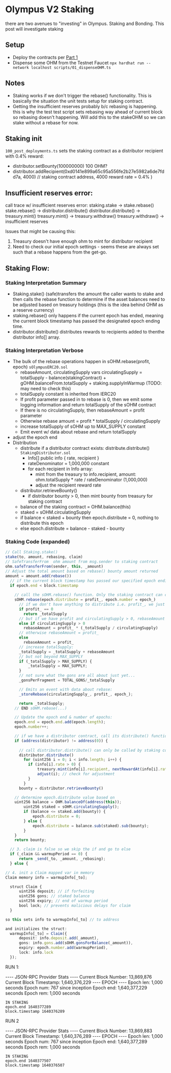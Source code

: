 # Olympus V2 Staking

there are two avenues to "investing" in Olympus. Staking and Bonding. This post will investigate staking

## Setup
- Deploy the contracts per [Part 1](olympus_v2_smart_contract_analysis_part_1_deployment_scripts.md)
- Dispense some OHM from the Testnet Faucet `npx hardhat run --network localhost scripts/01_dispenseOHM.ts`

## Notes
- Staking works if we don't trigger the rebase() functionality. This is basically the situation the unit tests setup for staking contract. 
- Getting the insufficient reserves probably b/c rebasing is happening. this is why the test test script sets rebasing way ahead of current block so rebasing doesn't happening. Will add this to the stakeOHM so we can stake without a rebase for now.


## Staking init
`100_post_deployments.ts` sets the staking contract as a distributor recipient with 0.4% reward:
- distributor.setBounty(100000000) 100 OHM?
- distributor.addRecipient(0xd0141e899a65c95a556fe2b27e5982a6de7fdd7a, 4000) // staking contract address, 4000 reward rate = 0.4% )


## Insufficient reserves error:

call trace w/ insufficient reserves error:
staking.stake -> stake.rebase()
stake.rebase() -> distributor.distribute()
distributor.distribute() -> treasury.mint()
treasury.mint() -> treasury.withdraw()
treasury.withdraw() -> insufficient reserves

Issues that might be causing this:
1. Treasury doesn't have enough ohm to mint for distributor recipient
2. Need to check our initial epoch settings - seems these are always set such that a rebase happens from the get-go.

## Staking Flow:

### Staking Interpretation Summary
- Staking.stake() (safe)transfers the amount the caller wants to stake and then calls the rebase function to determine if the asset balances need to be adjusted based on treasury holdings (this is the idea behind OHM as a reserve currency)
- staking.rebase() only happens if the current epoch has ended, meaning the current block timestamp has passed the designated epoch ending time.
- distributor.distribute() distributes rewards to recipients added to thenthe distributor info[] array.

### Staking Interpretation Verbose
  - The bulk of the rebase operations happen in sOHM.rebase(profit, epoch) `sOlympusERC20.sol` 
    - rebaseAmount, circulatingSupply vars
      circulatingSupply = totalSupply - balance(stakingContract) + gOHM.balanceFrom.totalSupply + staking.supplyInWarmup (TODO: may need to check this)
    - totalSupply constant is inherited from IERC20
    - If profit parameter passed in to rebase is 0, then we emit some logging information and return totalSupply of the sOHM contract
    - If there is no circulatingSupply, then rebaseAmount = profit parameter
    - Otherwise rebase amount = profit * totalSupply / circulatingSupply
    - increase totalSupply of sOHM up to MAX_SUPPLY constant
    - Emit event w/ data about rebase and return totalSupply
  - adjust the epoch end
- Distribution
  - distribute if a distributor contract exists: distribute.distribute() `StakingDistributor.sol`
    - Info[] public info { rate, recipient }
    - rateDenominator = 1,000,000 constant
    - for each recipient in Info array:
      - mint from the treasury to info.recipient, amount: ohm.totalSupply * rate / rateDenominator (1,000,000)
      - adjust the recipient reward rate
  - distributor.retrieveBounty() 
    - if distributor bounty > 0, then mint bounty from treasury for staking contract
  - balance of the staking contract = OHM.balance(this)
  - staked = sOHM.circulatingSupply
  - if balance < staked + bounty then epoch.distribute = 0, nothing to distribute this epoch
  - else epoch.distribute = balance - staked - bounty

### Staking Code (expanded)

```ts
// Call Staking.stake()
stake(to, amount, rebasing, claim)
// SafeTransferFrom  ohm amount from msg.sender to staking contract
ohm.safeTransferFrom(sender, this, _amount)
// Adjust the total amount based on rebase() bounty amount returned
amount = amount.add(rebase())
  // if the current block timestamp has passed our specified epoch ending timestamp, we rebase
  if epoch.end < block.timestamp
    
    // call the sOHM.rebase() function. Only the staking contract can call this function
    sOHM.rebase(epoch.distribute = profit_, epoch.number = epoch_)
      // if we don't have anything to distribute i.e. profit_, we just return the totalSupply of sOHM
      if profit_ == 0
        return _totalSupply
      // but if we have profit and circulatingSupply > 0, rebaseAmount = profit*(totalsupply/circulatingSupply)
      else if circulatingSupply > 0
        rebaseAmount = profit_ * (_totalSupply / circulatingSupply)
      // otherwise rebaseAmount = profit_
      else
        rebaseAmount = profit_
      // increase totalSupply:
      _totalSupply = _totalSupply + rebaseAmount
      // but not beyond MAX_SUPPLY
      if (_totalSupply > MAX_SUPPLY) {
          _totalSupply = MAX_SUPPLY;
      }
      // not sure what the gons are all about just yet...
      _gonsPerFragment = TOTAL_GONS/_totalSupply

      // Emits an event with data about rebase:
      _storeRebase(circulatingSupply_, profit_, epoch_);

      return _totalSupply;
    // END sOHM.rebase(...)

    // Update the epoch end & number of epochs:
    epoch.end = epoch.end.add(epoch.length);
    epoch.number++;

    // if we have a distributor contract, call its distribute() function, and retrieve bounty
    if (address(distributor) != address(0)) {
  
      // call distributor.distribute() can only be called by staking contract
      distributor.distribute()
        for (uint256 i = 0; i < info.length; i++) {
          if (info[i].rate > 0) {
              treasury.mint(info[i].recipient, nextRewardAt(info[i].rate)); // mint and send tokens
              adjust(i); // check for adjustment
          }
        }
      bounty = distributor.retrieveBounty()

    // determine epoch.distribute value based on 
    uint256 balance = OHM.balanceOf(address(this));
        uint256 staked = sOHM.circulatingSupply();
        if (balance <= staked.add(bounty)) {
            epoch.distribute = 0;
        } else {
            epoch.distribute = balance.sub(staked).sub(bounty);
        }
    }
    return bounty;

  // 3. claim is false so we skip the if and go to else
  if (_claim && warmupPeriod == 0) {
      return _send(_to, _amount, _rebasing);
  } else {

// 4. init a Claim mapped var in memory
Claim memory info = warmupInfo[_to];

  struct Claim {
      uint256 deposit; // if forfeiting
      uint256 gons; // staked balance
      uint256 expiry; // end of warmup period
      bool lock; // prevents malicious delays for claim
  }

so this sets info to warmupInfo[_to] // to address

and initializes the struct:
  warmupInfo[_to] = Claim({
      deposit: info.deposit.add(_amount),
      gons: info.gons.add(sOHM.gonsForBalance(_amount)),
      expiry: epoch.number.add(warmupPeriod),
      lock: info.lock
  });

```


RUN 1:

---- JSON-RPC Provider Stats ----
Current Block Number: 13,869,876
Current Block Timestamp: 1,640,376,229
---- EPOCH ----
Epoch len: 1,000 seconds
Epoch num: 767 since inception
Epoch end: 1,640,377,229 seconds
Epoch rem: 1,000 seconds

    IN STAKING
    epoch.end 1640377289
    block.timestamp 1640376289


RUN 2

---- JSON-RPC Provider Stats ----
Current Block Number: 13,869,883
Current Block Timestamp: 1,640,376,289
---- EPOCH ----
Epoch len: 1,000 seconds
Epoch num: 767 since inception
Epoch end: 1,640,377,289 seconds
Epoch rem: 1,000 seconds

    IN STAKING
    epoch.end 1640377507
    block.timestamp 1640376507




